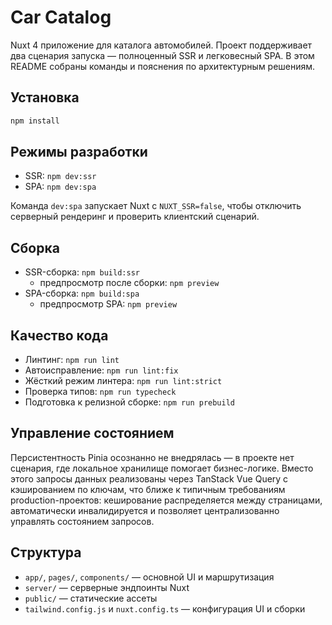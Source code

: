 # Car Catalog

Nuxt 4 приложение для каталога автомобилей. Проект поддерживает два сценария запуска — полноценный SSR и легковесный SPA. В этом README собраны команды и пояснения по архитектурным решениям.


## Установка
```bash
npm install
```

## Режимы разработки
- SSR: `npm dev:ssr`
- SPA: `npm dev:spa`

Команда `dev:spa` запускает Nuxt с `NUXT_SSR=false`, чтобы отключить серверный рендеринг и проверить клиентский сценарий.

## Сборка
- SSR-сборка: `npm build:ssr`
  - предпросмотр после сборки: `npm preview`
- SPA-сборка: `npm build:spa`
  - предпросмотр SPA: `npm preview`


## Качество кода
- Линтинг: `npm run lint`
- Автоисправление: `npm run lint:fix`
- Жёсткий режим линтера: `npm run lint:strict`
- Проверка типов: `npm run typecheck`
- Подготовка к релизной сборке: `npm run prebuild`

## Управление состоянием
Персистентность Pinia осознанно не внедрялась — в проекте нет сценария, где локальное хранилище помогает бизнес-логике. Вместо этого запросы данных реализованы через TanStack Vue Query с кэшированием по ключам, что ближе к типичным требованиям production-проектов: кеширование распределяется между страницами, автоматически инвалидируется и позволяет централизованно управлять состоянием запросов.

## Структура
- `app/`, `pages/`, `components/` — основной UI и маршрутизация
- `server/` — серверные эндпоинты Nuxt
- `public/` — статические ассеты
- `tailwind.config.js` и `nuxt.config.ts` — конфигурация UI и сборки

